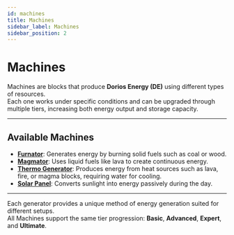 ```yaml
---
id: machines
title: Machines
sidebar_label: Machines
sidebar_position: 2
---
```


# Machines

Machines are blocks that produce **Dorios Energy (DE)** using different types of resources.  
Each one works under specific conditions and can be upgraded through multiple tiers, increasing both energy output and storage capacity.

---

## Available Machines

- [**Furnator**](./furnator): Generates energy by burning solid fuels such as coal or wood.  
- [**Magmator**](./magmator): Uses liquid fuels like lava to create continuous energy.  
- [**Thermo Generator**](./thermo_generator): Produces energy from heat sources such as lava, fire, or magma blocks, requiring water for cooling.  
- [**Solar Panel**](./solar_panel): Converts sunlight into energy passively during the day.

---

Each generator provides a unique method of energy generation suited for different setups.  
All Machines support the same tier progression: **Basic**, **Advanced**, **Expert**, and **Ultimate**.